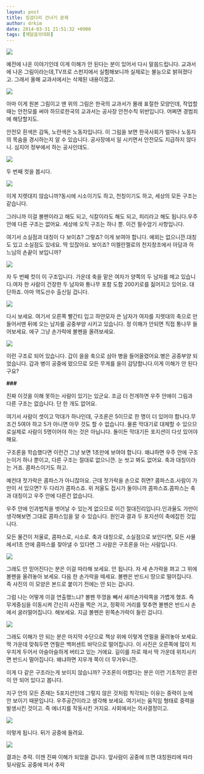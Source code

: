 ```yaml
---
layout: post
title: 징검다리 건너기 문제
author: drkim
date: 2014-03-31 21:51:32 +0900
tags: [깨달음의대화]
---
```

![](/files/attach/images/198/571/457/1.jpg)



예전에 나온 이야기인데 이게 이해가 안 된다는 분이 있어서 다시 말씀드립니다. 교과서에 나온 그림이라는데,TV프로 스펀지에서 실험해보니까 실제로는 불능으로 밝혀졌다고. 그래서 올해 교과서에서는 삭제된 내용이겠고.

  



![](/files/attach/images/198/571/457/3.jpg)   


  


아마 이게 원본 그림이고 맨 위의 그림은 한국의 교과서가 몰래 표절한 모양인데, 작업할 때는 안전모를 써야 하므로한국의 교과서는 공사장 안전수칙 위반입니다. 어쩌면 경범죄에 해당할지도.

  


안전모 흰색은 감독, 노란색은 노동자입니다. 이 그림을 보면 한국사회가 얼마나 노동자의 목숨을 경시하는지 알 수 있습니다. 공사장에서 일 시키면서 안전모도 지급하지 않다니. 심지어 정부에서 하는 공사인데도.

  


![](/files/attach/images/198/571/457/2.JPG)

  


두 번째 컷을 봅시다.

  


![](/files/attach/images/198/571/457/5.JPG)

  


이게 지렛대지 않습니까?동시에 시소이기도 하고, 천칭이기도 하고, 세상의 모든 구조는 같습니다.

  


그러니까 이걸 볼펜이라고 해도 되고, 식칼이라도 해도 되고, 피리라고 해도 됩니다.우주 안에 다른 구조는 없어요. 세상에 오직 구조는 하나 뿐. 이건 필수암기 사항입니다.

  


여기서 소실점과 대칭이 다 보이죠? 그렇죠? 이게 보여야 합니다. 예외는 없으니깐.대칭도 있고 소실점도 있네요. 딱 있잖아요. 보이죠? 미켈란젤로의 천지창조에서 아담과 하느님의 손끝이 보입니까?

  


![](/files/attach/images/198/571/457/7.jpg)

  


자 두 번째 컷이 이 구조입니다. 가운데 축을 맡은 여자가 양쪽의 두 남자를 메고 있습니다.여자 한 사람이 건장한 두 남자와 통나무 포함 도합 200키로를 짊어지고 있어요. 대단하죠. 아마 역도선수 출신일 겁니다.

  


  


![](/files/attach/images/198/571/457/9.JPG)

  


다시 보세요. 여기서 오른쪽 빨간티 입고 하얀모자 쓴 남자가 여자를 지렛대의 축으로 만들어서맨 뒤에 오는 남자를 공중부양 시키고 있습니다. 정 이해가 안되면 직접 통나무 들어보세요. 에구 그냥 손가락에 볼펜을 올려보세요.

  



![](/files/attach/images/198/571/457/11.JPG)   


  


이런 구조로 되어 있습니다. 갑이 을을 축으로 삼아 병을 들어올렸어요.병은 공중부양 되었습니다. 갑과 병이 공중에 떴으므로 모든 무게를 을이 감당합니다.이게 이해가 안 된다구요?

  


**###**

  


진짜 이것을 이해 못하는 사람이 있기는 있군요. 조금 더 전개하면 우주 안에이 그림과 다른 구조는 없습니다. 단 한 개도 없어요.

  


여기서 사람이 셋이고 막대가 하나인데, 구조론은 5이므로 한 명이 더 있어야 합니다.무조건 5여야 하고 5가 아니면 아무 것도 할 수 없습니다. 물론 막대기로 대체할 수 있으므로실제로 사람이 5명이어야 하는 것은 아닙니다. 돌이든 막대기든 포지션이 다섯 있어야 해요.

  


구조론을 학습했다면 이런건 그냥 보면 1초만에 보여야 합니다. 왜냐하면 우주 안에 구조는이거 하나 뿐이고, 다른 구조는 절대로 없으니깐. 눈 씻고 봐도 없어요. 축과 대칭이라는 거죠. 콤파스이기도 하고.

  


예컨대 젓가락은 콤파스가 아니잖아요. 근데 젓가락을 손으로 쥐면? 콤파스죠.사람이 가만이 서 있으면? 두 다리가 콤파스죠. 위 저울도 접시가 둘이니까 콤파스죠.콤파스는 축과 대칭이고 우주 안에 다른건 없습니다.

  


우주 안에 인과법칙을 벗어날 수 있는게 없으므로 이건 절대진리입니다.인과율도 가만이 생각해보면 그대로 콤파스임을 알 수 있습니다. 원인과 결과 두 포지션이 축에잡힌 것입니다.

  


모든 물건이 저울로, 콤파스로, 시소로. 축과 대칭으로, 소실점으로 보인다면, 모든 사물에서1초 안에 콤파스를 찾아낼 수 있다면 그 사람은 구조론을 아는 사람입니다.

  



![](/files/attach/images/198/571/457/20140331_220140.jpg)   


  


그래도 안 믿어진다는 분은 이걸 따라해 보세요. 안 됩니다. 자 세 손가락을 펴고 그 위에 볼펜을 올려놓아 보세요. 다음 한 손가락을 떼세요. 볼펜은 반드시 땅으로 떨어집니다. 즉 사진의 이 모양은 본드로 붙이기 전에는 안 되는 겁니다.

  


그럼 나는 어떻게 이걸 연출했느냐? 볼펜 뚜껑을 빼서 새끼손가락쪽을 가볍게 했죠. 즉 무게중심을 이동시켜 간신히 사진을 찍은 거고, 정확히 거리를 맞추면 볼펜은 반드시 손에서 굴러떨어집니다. 해보세요. 지금 볼펜은 왼쪽손가락이 들린 겁니다.

  



![](/files/attach/images/198/571/457/20140331_221244.jpg)   


  


그래도 이해가 안 되는 분은 마지막 수단으로 책상 위에 이렇게 연필을 올려놓아 보세요. 딱 가운데 맞춰두면 연필은 백퍼센트 바닥으로 떨어집니다. 이 사진은 오른쪽에 많이 치우치게 두어서 아슬아슬하게 버티고 있는 거에요. 길이를 자로 재서 딱 가운데 위치시키면 반드시 떨어집니다. 왜냐하면 지우개 쪽이 더 무거우니깐.

  


이게 다 같은 구조라는게 보이지 않습니까? 구조론이 어렵다는 분은 이런 기초적인 훈련이 안 되어 있다고 봅니다.

  


지구 안의 모든 존재는 5포지션인데 그렇지 않은 것처럼 착각되는 이유는 중력이 눈에 안 보이기 때문입니다. 우주공간이라고 생각해 보세요. 여기서는 움직임 형태로 중력을 발생시킨 것이고. 즉 에너지를 작동시킨 거지요. 사회에서는 의사결정이고.



  


![](/files/attach/images/198/571/457/2014033.JPG)

이렇게 됩니다. 뒤가 공중에 들려요.

  



![](/files/attach/images/198/571/457/2_1.JPG)   


  


결과는 추락. 이젠 진짜 이해가 되었을 겁니다. 앞사람이 공중에 뜨면 대칭원리에 따라 뒷사람도 공중에 떠서 추락